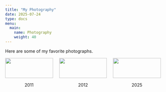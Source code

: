 ```yaml
---
title: "My Photography"
date: 2025-07-24
type: docs
menu:
  main:
    name: Photography
    weight: 40
---
```


Here are some of my favorite photographs.

<div style="display: flex; flex-wrap: wrap; gap: 20px; justify-content: center;">

  <div style="flex: 1 1 30%; max-width: 300px;">
    <img src="/media/photo1.jpg" style="width:100%">
    <p style="text-align:center;">2011</p>
  </div>

  <div style="flex: 1 1 30%; max-width: 300px;">
    <img src="/media/photo2.jpg" style="width:100%">
    <p style="text-align:center;">2012</p>
  </div>

  <div style="flex: 1 1 30%; max-width: 300px;">
    <img src="/media/photo3.jpg" style="width:100%">
    <p style="text-align:center;">2025</p>
  </div>

</div>

